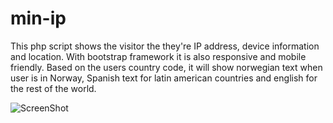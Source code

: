 # min-ip
This php script shows the visitor the they're IP address, device information and location. With bootstrap framework it is also responsive and mobile friendly. Based on the users country code, it will show norwegian text when user is in Norway, Spanish text for latin american countries and english for the rest of the world. 


![ScreenShot](http://www.unofix.no/images/portfolio/screenshot.png)
